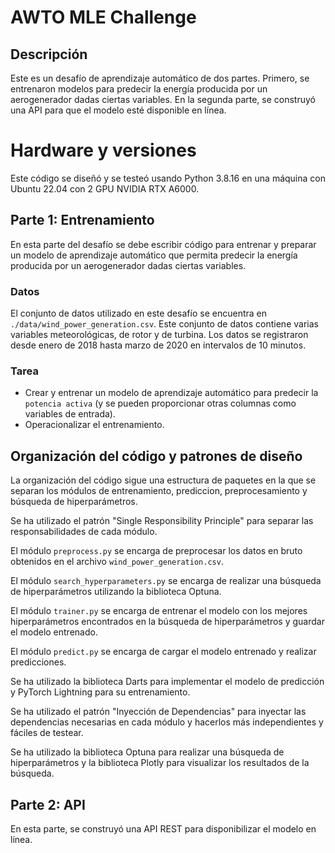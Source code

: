 # AWTO MLE Challenge

## Descripción

Este es un desafío de aprendizaje automático de dos partes. Primero, se entrenaron modelos para predecir la energía producida por un aerogenerador dadas ciertas variables. En la segunda parte, se construyó una API para que el modelo esté disponible en línea.

# Hardware y versiones

Este código se diseñó y se testeó usando Python 3.8.16 en una máquina con Ubuntu 22.04 con 2 GPU NVIDIA RTX A6000.

## Parte 1: Entrenamiento

En esta parte del desafío se debe escribir código para entrenar y preparar un modelo de aprendizaje automático que permita predecir la energía producida por un aerogenerador dadas ciertas variables.

### Datos

El conjunto de datos utilizado en este desafío se encuentra en `./data/wind_power_generation.csv`. Este conjunto de datos contiene varias variables meteorológicas, de rotor y de turbina. Los datos se registraron desde enero de 2018 hasta marzo de 2020 en intervalos de 10 minutos.

### Tarea

- Crear y entrenar un modelo de aprendizaje automático para predecir la `potencia activa` (y se pueden proporcionar otras columnas como variables de entrada).
- Operacionalizar el entrenamiento.

## Organización del código y patrones de diseño

La organización del código sigue una estructura de paquetes en la que se separan los módulos de entrenamiento, prediccion, preprocesamiento y búsqueda de hiperparámetros. 

Se ha utilizado el patrón "Single Responsibility Principle" para separar las responsabilidades de cada módulo. 

El módulo `preprocess.py` se encarga de preprocesar los datos en bruto obtenidos en el archivo `wind_power_generation.csv`. 

El módulo `search_hyperparameters.py` se encarga de realizar una búsqueda de hiperparámetros utilizando la biblioteca Optuna. 

El módulo `trainer.py` se encarga de entrenar el modelo con los mejores hiperparámetros encontrados en la búsqueda de hiperparámetros y guardar el modelo entrenado.

El módulo `predict.py` se encarga de cargar el modelo entrenado y realizar predicciones.

Se ha utilizado la biblioteca Darts para implementar el modelo de predicción y PyTorch Lightning para su entrenamiento.

Se ha utilizado el patrón "Inyección de Dependencias" para inyectar las dependencias necesarias en cada módulo y hacerlos más independientes y fáciles de testear.

Se ha utilizado la biblioteca Optuna para realizar una búsqueda de hiperparámetros y la biblioteca Plotly para visualizar los resultados de la búsqueda.

## Parte 2: API

En esta parte, se construyó una API REST para disponibilizar el modelo en línea.
